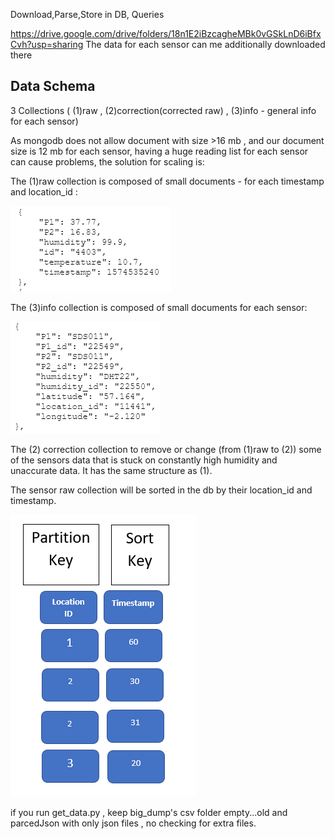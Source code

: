  Download,Parse,Store in DB, Queries



https://drive.google.com/drive/folders/18n1E2iBzcagheMBk0vGSkLnD6iBfxCvh?usp=sharing
   The data for each sensor can me additionally downloaded there


## Data Schema

3 Collections ( (1)raw , (2)correction(corrected raw) , (3)info - general info for each sensor)

As mongodb does not allow document with size >16 mb , and our document size is 12 mb for each sensor,
having a huge reading list for each sensor can cause problems, the solution for scaling is:

The (1)raw collection is composed of small documents - for each timestamp and location_id :

![](images/readings.png)


The (3)info collection is composed of small documents for each sensor: 

![](images/info.png)



The (2) correction collection to remove or change (from (1)raw to (2)) some of the sensors data that is stuck on constantly 
high humidity and unaccurate data. It has the same structure as (1).


The  sensor raw collection will be sorted in the db by their location_id and timestamp.

![](images/schema.png)



if you run get_data.py , keep big_dump's csv folder empty...old and parcedJson with only json files , no checking for extra files.
